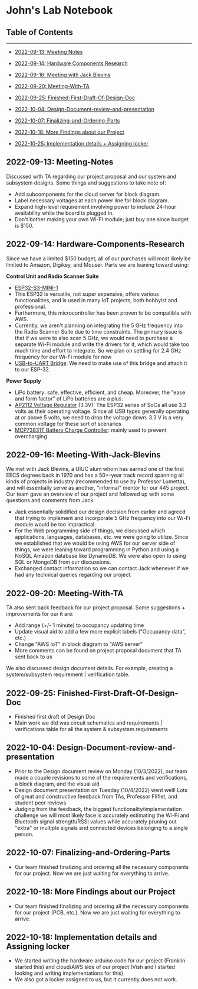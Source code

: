 # John's Lab Notebook
## Table of Contents
---
- [2022-09-13: Meeting Notes](README.md#2022-09-13-meeting-notes)
- [2022-09-14: Hardware Components Research](README.md#2022-09-14-Hardware-Components-research)
- [2022-09-16: Meeting with Jack Blevins](README.md#2022-09-14-Meeting-With-Jack-Kilby)
- [2022-09-20: Meeting-With-TA](README.md#2022-09-20-Meeting-With-TA)
- [2022-09-25: Finished-First-Draft-Of-Design-Doc](README.md#2022-09-25-Finished-First-Draft-Of-Design-Doc)
- [2022-10-04: Design-Document-review-and-presentation](README.md#2022-09-25-Design-Document-review-and-presentation)
- [2022-10-07: Finalizing-and-Ordering-Parts](README.md#2022-10-07-Finalizing-and-Ordering-Parts)
- [2022-10-18: More Findings about our Project](README.md#2022-10-18-More-Findings-about-our-Project)

- [2022-10-25: Implementation details + Assigning locker](README.md#2022-10-18-Implementation-details-and-Assigning-locker)

## 2022-09-13: Meeting-Notes

Discussed with TA regarding our project proposal and our system and subsystem designs. Some things and suggestions to take note of:
- Add subcomponents for the cloud server for block diagram.
- Label necessary voltages at each power line for block diagram.
- Expand high-level requirement involving power to include 24-hour availability while the board is plugged in.
- Don't bother making your own Wi-Fi module; just buy one since budget is $150.

## 2022-09-14: Hardware-Components-Research

Since we have a limited $150 budget, all of our purchases will most likely be limited to Amazon, Digikey, and Mouser. Parts we are leaning toward using:

**Control Unit and Radio Scanner Suite**
  - [ESP32-S3-MINI-1](https://www.espressif.com/sites/default/files/documentation/esp32-s3-wroom-2_datasheet_en.pdf)
- This ESP32 is versatile, not super expensive, offers various functionalities, and is used in many IoT projects, both hobbyist and professional.
- Furthermore, this microcontroller has been proven to be compatible with AWS. 
- Currently, we aren't planning on integrating the 5 GHz frequency into the Radio Scanner Suite due to time constraints. The primary issue is that if we were to also scan 5 GHz, we would need to purchase a separate Wi-Fi module and write the drivers for it, which would take too much time and effort to integrate. So we plan on settling for 2.4 GHz frequency for our Wi-Fi module for now
- [USB-to-UART Bridge](http://esp32.net/usb-uart/): We need to make use of this bridge and attach it to our ESP-32. 

**Power Supply**
- LiPo battery: safe, effective, efficient, and cheap. Moreover, the "ease and form factor" of LiPo batteries are a plus.
- [AP2112 Voltage Regulator](https://www.digikey.com/en/products/detail/diodes-incorporated/AP2112M-3-3TRG1/5305555) (3.3V): The ESP32 series of SoCs all use 3.3 volts as their operating voltage. Since all USB types generally operating at or above 5 volts, we need to drop the voltage down. 3.3 V is a very common voltage for these sort of scenarios
- [MCP73831T Battery Charge Controller](https://www.digikey.com/en/products/detail/microchip-technology/MCP73831T-2DCI-OT/1979804): mainly used to prevent overcharging

## 2022-09-16: Meeting-With-Jack-Blevins

We met with Jack Blevins, a UIUC alum whom has earned one of the first EECS degrees
back in 1970 and has a 50+-year track record spanning all kinds of
projects in industry (recommended to use by Professor Lumetta), and will essentially serve as another, "informal" mentor for our 445 project. Our team gave an overview of our project and followed up with some questions and comments from Jack:

- Jack essentially solidified our design decision from earlier and agreed that trying to implement and incorporate 5 GHz frequency into our Wi-Fi module would be too impractical. 
- For the Web programming side of things, we discussed which applications, languages, databases, etc. we were going to utilize. Since we established that we would be using AWS for our server side of things, we were leaning toward programming in Python and using a NoSQL Amazon database like DynamoDB. We were also open to using SQL or MongoDB from our discussions.
- Exchanged contact information so we can contact Jack whenever if we had any technical queries regarding our project.

## 2022-09-20: Meeting-With-TA

TA also sent back feedback for our project proposal. Some suggestions + improvements for our it are:

- Add range (+/- 1 minute) to occupancy updating time
- Update visual aid to add a few more explicit labels ("Occupancy data", etc.)
- Change "AWS IoT" in block diagram to "AWS server"
- More comments can be found on project proposal document that TA sent back to us 

We also discussed design document details. For example, creating a system/subsystem requirement | verification table. 

## 2022-09-25: Finished-First-Draft-Of-Design-Doc

- Finished first draft of Design Doc
- Main work we did was circuit schematics and requirements | verifications table for all the system & subsystem requirements

## 2022-10-04: Design-Document-review-and-presentation

- Prior to the Design document review on Monday (10/3/2022), our team made a couple revisions to some of the requirements and verifications, a block diagram, and the visual aid
- Design document presentation on Tuesday (10/4/2022) went well! Lots of great and constructive feedback from TAs, Professor Fliflet, and student peer reviews
- Judging from the feedback, the biggest functionality/implementation challenge we will most likely face is accurately estimating the Wi-Fi and Bluetooth signal strength/RSSI values while accurately pruning out "extra" or multiple signals and connected devices belonging to a single person.

## 2022-10-07: Finalizing-and-Ordering-Parts

- Our team finished finalizing and ordering all the necessary components for our project. Now we are just waiting for everything to arrive.

## 2022-10-18: More Findings about our Project 

- Our team finished finalizing and ordering all the necessary components for our project (PCB, etc.). Now we are just waiting for everything to arrive.

## 2022-10-18: Implementation details and Assigning locker

- We started writing the hardware arduino code for our project (Franklin started this) and cloud/AWS side of our project (Vish and I started looking and writing implementations for this)
- We also got a locker assigned to us, but it currently does not work.





